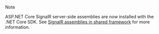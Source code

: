 > [!NOTE]
> ASP.NET Core SignalR server-side assemblies are now installed with the .NET Core SDK. See [SignalR assemblies in shared framework](xref:migration/22-to-30#signalr-assemblies-in-shared-framework) for more information.
